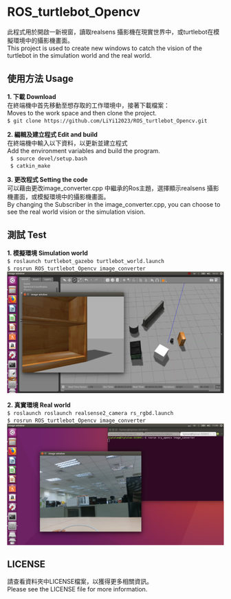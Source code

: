 # ROS_turtlebot_Opencv
此程式用於開啟一新視窗，讀取realsens 攝影機在現實世界中，或turtlebot在模擬環境中的攝影機畫面。  
This project is used to create new windows to catch the vision of the turtlebot in the simulation world and the real world.  
## 使用方法 Usage
**1. 下載 Download**  
在終端機中首先移動至想存取的工作環境中，接著下載檔案：  
Moves to the work space and then clone the project.  
`$ git clone https://github.com/LiYi12023/ROS_turtlebot_Opencv.git`

**2. 編輯及建立程式 Edit and build**  
在終端機中輸入以下資料，以更新並建立程式  
Add the environment variables and build the program.  
` $ source devel/setup.bash`  
` $ catkin_make`  

**3. 更改程式  Setting the code**  
可以藉由更改image_converter.cpp 中繼承的Ros主題，選擇顯示realsens 攝影機畫面，或模擬環境中的攝影機畫面。  
By changing the Subscriber in the image_converter.cpp, you can choose to see the real world vision or the simulation vision.
## 測試 Test
**1. 模擬環境 Simulation world**  
`$ roslaunch turtlebot_gazebo turtlebot_world.launch`  
`$ rosrun ROS_turtlebot_Opencv image_converter`  
![image](https://raw.githubusercontent.com/LiYi12023/ROS_turtlebot_Opencv/master/In_turtlebot_world.jpg)  

**2. 真實環境 Real world**  
`$ roslaunch roslaunch realsense2_camera rs_rgbd.launch`  
`$ rosrun ROS_turtlebot_Opencv image_converter`  
![image](https://raw.githubusercontent.com/LiYi12023/ROS_turtlebot_Opencv/master/In_real_world.png)  

## LICENSE
請查看資料夾中LICENSE檔案，以獲得更多相關資訊。  
Please see the LICENSE file for more information.
